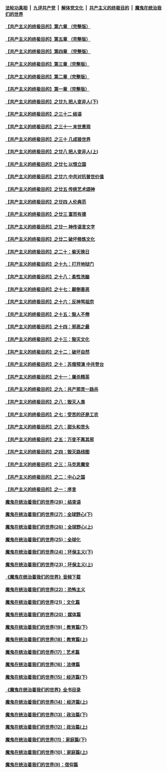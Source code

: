 ####  [法轮功真相](../../../../basic/blob/master/README.md?t=11141501) &nbsp;|&nbsp; [九评共产党](../../../../9ping.md/blob/master/README.md?t=11141501) &nbsp;|&nbsp; [解体党文化](../../../../jtdwh.md/blob/master/README.md?t=11141501)  &nbsp;|&nbsp; [共产主义的终极目的](../../../../gczydzjmd.md/blob/master/README.md?t=11141501) &nbsp;|&nbsp; [魔鬼在统治我们的世界](../../../../mgztzwmdsj.md/blob/master/README.md?t=11141501) 

#### [【共产主义的终极目的】第六章 （完整版）](../pages/nsc422/n11428913.md?t=11141501) 

#### [【共产主义的终极目的】第五章 （完整版）](../pages/nsc422/n11428912.md?t=11141501) 

#### [【共产主义的终极目的】第四章 （完整版）](../pages/nsc422/n11428907.md?t=11141501) 

#### [【共产主义的终极目的】第三章（完整版）](../pages/nsc422/n11428848.md?t=11141501) 

#### [【共产主义的终极目的】第二章（完整版）](../pages/nsc422/n11428831.md?t=11141501) 

#### [【共产主义的终极目的】第一章（完整版）](../pages/nsc422/n11417651.md?t=11141501) 

#### [【共产主义的终极目的】之廿九 把人变非人(下)](../pages/nsc422/n11344140.md?t=11141501) 

#### [【共产主义的终极目的】之三十二 结语](../pages/nsc422/n11360535.md?t=11141501) 

#### [【共产主义的终极目的】之三十一 末世景观](../pages/nsc422/n11351129.md?t=11141501) 

#### [【共产主义的终极目的】之三十 几成狼世界](../pages/nsc422/n11348280.md?t=11141501) 

#### [【共产主义的终极目的】之廿八 把人变非人(上)](../pages/nsc422/n11340492.md?t=11141501) 

#### [【共产主义的终极目的】之廿七 以恨立国](../pages/nsc422/n11336944.md?t=11141501) 

#### [【共产主义的终极目的】之廿六 中共对抗普世价值](../pages/nsc422/n11324785.md?t=11141501) 

#### [【共产主义的终极目的】之廿五 传统艺术颂神](../pages/nsc422/n11296396.md?t=11141501) 

#### [【共产主义的终极目的】之廿四 人伦典范](../pages/nsc422/n11296397.md?t=11141501) 

#### [【共产主义的终极目的】之廿三 富而有德](../pages/nsc422/n11283598.md?t=11141501) 

#### [【共产主义的终极目的】之廿一 神传语言文字](../pages/nsc422/n11263265.md?t=11141501) 

#### [【共产主义的终极目的】之廿二 破坏修炼文化](../pages/nsc422/n11245728.md?t=11141501) 

#### [【共产主义的终极目的】之二十：偷天换日](../pages/nsc422/n11238846.md?t=11141501) 

#### [【共产主义的终极目的】之十九：打开地狱门](../pages/nsc422/n11206376.md?t=11141501) 

#### [【共产主义的终极目的】之十八：柔性洗脑](../pages/nsc422/n11199994.md?t=11141501) 

#### [【共产主义的终极目的】之十七：颠倒善恶](../pages/nsc422/n11179782.md?t=11141501) 

#### [【共产主义的终极目的】之十六：反神骂祖宗](../pages/nsc422/n11166798.md?t=11141501) 

#### [【共产主义的终极目的】之十五：毁人不倦](../pages/nsc422/n11166792.md?t=11141501) 

#### [【共产主义的终极目的】之十四：邪恶之最](../pages/nsc422/n11150249.md?t=11141501) 

#### [【共产主义的终极目的】之十三：毁灭文化](../pages/nsc422/n11135227.md?t=11141501) 

#### [【共产主义的终极目的】之十二：破坏自然](../pages/nsc422/n11135214.md?t=11141501) 

#### [【共产主义的终极目的】之十：苏俄预演 中共登台](../pages/nsc422/n11118424.md?t=11141501) 

#### [【共产主义的终极目的】之十一：屠杀精英](../pages/nsc422/n11118442.md?t=11141501) 

#### [【共产主义的终极目的】之九：共产邪灵一路杀](../pages/nsc422/n11114139.md?t=11141501) 

#### [【共产主义的终极目的】之八：毁灭人类](../pages/nsc422/n11108503.md?t=11141501) 

#### [【共产主义的终极目的】之七：受苦的还是工农](../pages/nsc422/n11101809.md?t=11141501) 

#### [【共产主义的终极目的】之六：甜头和苦头](../pages/nsc422/n11096971.md?t=11141501) 

#### [【共产主义的终极目的】之五：万变不离其邪](../pages/nsc422/n11091285.md?t=11141501) 

#### [【共产主义的终极目的】之四：毁灭路线图](../pages/nsc422/n11086284.md?t=11141501) 

#### [【共产主义的终极目的】之三：马克思魔变](../pages/nsc422/n11061941.md?t=11141501) 

#### [【共产主义的终极目的】之二：中心之国](../pages/nsc422/n11047728.md?t=11141501) 

#### [【共产主义的终极目的】之一：序言](../pages/nsc422/n11086077.md?t=11141501) 

#### [魔鬼在统治着我们的世界(28)：结束语](../pages/nsc422/n10936246.md?t=11141501) 

#### [魔鬼在统治着我们的世界(27)：全球野心(下)](../pages/nsc422/n10928319.md?t=11141501) 

#### [魔鬼在统治着我们的世界(26)：全球野心(上)](../pages/nsc422/n10900318.md?t=11141501) 

#### [魔鬼在统治着我们的世界(25)：全球化](../pages/nsc422/n10788205.md?t=11141501) 

#### [魔鬼在统治着我们的世界(24)：环保主义(下)](../pages/nsc422/n10695307.md?t=11141501) 

#### [魔鬼在统治着我们的世界(23)：环保主义(上)](../pages/nsc422/n10688613.md?t=11141501) 

#### [《魔鬼在统治着我们的世界》音频下载](../pages/nsc422/n10635553.md?t=11141501) 

#### [魔鬼在统治着我们的世界(22)：恐怖主义](../pages/nsc422/n10614727.md?t=11141501) 

#### [魔鬼在统治着我们的世界(21)：文化篇](../pages/nsc422/n10597706.md?t=11141501) 

#### [魔鬼在统治着我们的世界(20)：媒体篇](../pages/nsc422/n10586579.md?t=11141501) 

#### [魔鬼在统治着我们的世界(19)：教育篇(下)](../pages/nsc422/n10564808.md?t=11141501) 

#### [魔鬼在统治着我们的世界(18)：教育篇(上)](../pages/nsc422/n10526970.md?t=11141501) 

#### [魔鬼在统治着我们的世界(17)：艺术篇](../pages/nsc422/n10499093.md?t=11141501) 

#### [魔鬼在统治着我们的世界(16)：法律篇](../pages/nsc422/n10485969.md?t=11141501) 

#### [魔鬼在统治着我们的世界(15)：经济篇(下)](../pages/nsc422/n10469975.md?t=11141501) 

#### [《魔鬼在统治着我们的世界》全书目录](../pages/nsc422/n10464261.md?t=11141501) 

#### [魔鬼在统治着我们的世界(14)：经济篇(上)](../pages/nsc422/n10457370.md?t=11141501) 

#### [魔鬼在统治着我们的世界(13)：政治篇(下)](../pages/nsc422/n10448270.md?t=11141501) 

#### [魔鬼在统治着我们的世界(12)：政治篇(上)](../pages/nsc422/n10444576.md?t=11141501) 

#### [魔鬼在统治着我们的世界(11)：家庭篇(下)](../pages/nsc422/n10440961.md?t=11141501) 

#### [魔鬼在统治着我们的世界(10)：家庭篇(上)](../pages/nsc422/n10435448.md?t=11141501) 

#### [魔鬼在统治着我们的世界(9)：信仰篇](../pages/nsc422/n10432159.md?t=11141501) 

